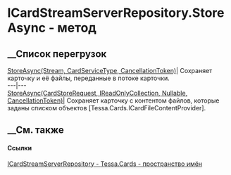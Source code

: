 # ICardStreamServerRepository.StoreAsync - метод
##  __Список перегрузок
[StoreAsync(Stream, CardServiceType,
CancellationToken)](M_Tessa_Cards_ICardStreamServerRepository_StoreAsync.htm)|
Сохраняет карточку и её файлы, переданные в потоке карточки.  
---|---  
[StoreAsync(CardStoreRequest, IReadOnlyCollection<ICardFileContentProvider>,
Nullable<Guid>,
CancellationToken)](M_Tessa_Cards_ICardStreamServerRepository_StoreAsync_1.htm)|
Сохраняет карточку с контентом файлов, которые заданы списком объектов
[Tessa.Cards.ICardFileContentProvider].  
## __См. также
#### Ссылки
[ICardStreamServerRepository -
](T_Tessa_Cards_ICardStreamServerRepository.htm)
[Tessa.Cards - пространство имён](N_Tessa_Cards.htm)
